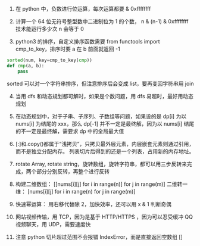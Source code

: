 1. 在 python 中，负数进行位运算，每次运算都要 & 0xffffffff

2. 计算一个 64 位无符号整型数中二进制位为 1 的个数， n & (n-1) & 0xffffffff 技术能运行多少次 n 会等于 0

3. python3 的排序，自定义排序函数需要 from functools import cmp_to_key，排序时要 a 在 b 前面就返回 -1
```python
sorted(num, key=cmp_to_key(cmp))
def cmp(a, b):
	pass
```
sorted 可以对一个字符串排序，但注意排序后会变成 list，要再变回字符串用 join

4. 当用 dfs 和动态规划都可解时，如果是个数问题，用 dfs 易超时，最好用动态规划

5. 在动态规划中，对于子串、子序列、子数组等问题，如果设的是 dp[i] 为以 nums[i] 为结尾的 xxx，那么 dp[-1] 并不一定是最终解，因为以 nums[i] 结尾的不一定是最终解，需要求 dp 中的全局最大值

6. [:]和.copy()都属于“浅拷贝”，只拷贝最外层元素，内层嵌套元素则通过引用，而不是独立分配内存。
列表切片后得到的还是一个列表，占用新的内存地址。

7. rotate Array, rotate string，旋转数组，旋转字符串，都可以用三步反转来完成，两个部分分别反转，再整个进行反转

8. 构建二维数组： [[nums[i][j] for i in range(n)] for j in range(m)]
二维转一维： [nums[i][j] for i in range(n) for j in range(m)]

9. 快速幂运算： 用右移代替除 2，加快效率，还可以用 x & 1 判断奇偶

10. 网站视频传输，用 TCP，因为是基于 HTTP/HTTPS ，因为可以忍受缓冲
QQ 视频聊天，用 UDP，需要速度快

11. 注意 python 切片超过范围不会报错 IndexError，而是直接返回空数组 []